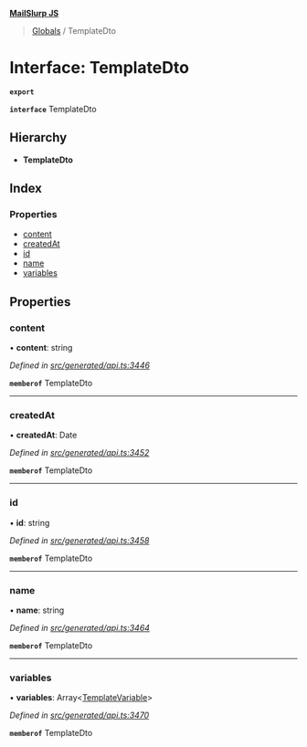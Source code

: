 **[MailSlurp JS](../README.md)**

> [Globals](../README.md) / TemplateDto

# Interface: TemplateDto

**`export`** 

**`interface`** TemplateDto

## Hierarchy

* **TemplateDto**

## Index

### Properties

* [content](templatedto.md#content)
* [createdAt](templatedto.md#createdat)
* [id](templatedto.md#id)
* [name](templatedto.md#name)
* [variables](templatedto.md#variables)

## Properties

### content

•  **content**: string

*Defined in [src/generated/api.ts:3446](https://github.com/mailslurp/mailslurp-client/blob/65d1444/src/generated/api.ts#L3446)*

**`memberof`** TemplateDto

___

### createdAt

•  **createdAt**: Date

*Defined in [src/generated/api.ts:3452](https://github.com/mailslurp/mailslurp-client/blob/65d1444/src/generated/api.ts#L3452)*

**`memberof`** TemplateDto

___

### id

•  **id**: string

*Defined in [src/generated/api.ts:3458](https://github.com/mailslurp/mailslurp-client/blob/65d1444/src/generated/api.ts#L3458)*

**`memberof`** TemplateDto

___

### name

•  **name**: string

*Defined in [src/generated/api.ts:3464](https://github.com/mailslurp/mailslurp-client/blob/65d1444/src/generated/api.ts#L3464)*

**`memberof`** TemplateDto

___

### variables

•  **variables**: Array\<[TemplateVariable](../modules/templatevariable.md)>

*Defined in [src/generated/api.ts:3470](https://github.com/mailslurp/mailslurp-client/blob/65d1444/src/generated/api.ts#L3470)*

**`memberof`** TemplateDto
